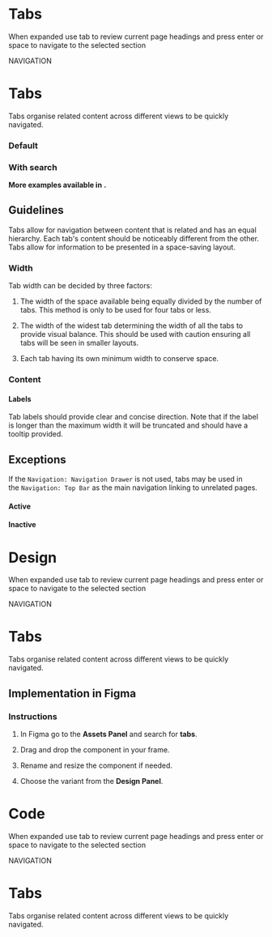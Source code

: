 # Tabs

When expanded use tab to review current page headings and press enter or space to navigate to the selected section

NAVIGATION

# Tabs

Tabs organise related content across different views to be quickly navigated.

  

### Default

### With search

**More examples available in** **.**

## Guidelines

Tabs allow for navigation between content that is related and has an equal hierarchy. Each tab's content should be noticeably different from the other. Tabs allow for information to be presented in a space-saving layout.

### Width

Tab width can be decided by three factors:

1.  The width of the space available being equally divided by the number of tabs. This method is only to be used for four tabs or less.
    
2.  The width of the widest tab determining the width of all the tabs to provide visual balance. This should be used with caution ensuring all tabs will be seen in smaller layouts.
    
3.  Each tab having its own minimum width to conserve space.
    

  

### Content

#### Labels

Tab labels should provide clear and concise direction. Note that if the label is longer than the maximum width it will be truncated and should have a tooltip provided.

## Exceptions

If the `Navigation: Navigation Drawer` is not used, tabs may be used in the `Navigation: Top Bar` as the main navigation linking to unrelated pages.

#### Active

#### Inactive



# Design

When expanded use tab to review current page headings and press enter or space to navigate to the selected section

NAVIGATION

# Tabs

Tabs organise related content across different views to be quickly navigated.

  

## Implementation in Figma

### Instructions

1.  In Figma go to the **Assets Panel** and search for **tabs**.
    
2.  Drag and drop the component in your frame.
    
3.  Rename and resize the component if needed.
    
4.  Choose the variant from the **Design Panel**.



# Code

When expanded use tab to review current page headings and press enter or space to navigate to the selected section

NAVIGATION

# Tabs

Tabs organise related content across different views to be quickly navigated.